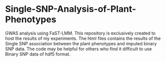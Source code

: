# Single-SNP-Analysis-of-Plant-Phenotypes
GWAS analysis using FaST-LMM.
This repository is exclusively created to host the results of my experiments.
The html files contains the results of the Single SNP association between the plant phenotypes and imputed binary SNP data.
The code may be helpful for others who find it difficult to use Binary SNP data of hdf5 format.
